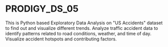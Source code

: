 # PRODIGY_DS_05
This is Python based Exploratory Data Analysis on "US Accidents" dataset to find out and visualize different trends. Analyze traffic accident data to identify patterns related to road conditions, weather, and time of day. Visualize accident hotspots and contributing factors.
